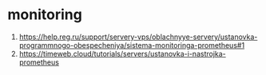 # monitoring

1. https://help.reg.ru/support/servery-vps/oblachnyye-servery/ustanovka-programmnogo-obespecheniya/sistema-monitoringa-prometheus#1
2. https://timeweb.cloud/tutorials/servers/ustanovka-i-nastrojka-prometheus
